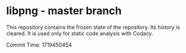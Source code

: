 # libpng - master branch

This repository contains the frozen state of the repository.
Its history is cleared. It is used only for static code
analysis with Codacy.

Commit Time: 1719450454